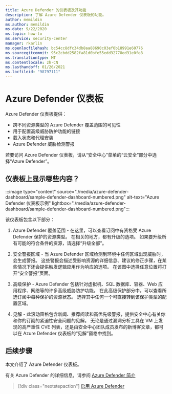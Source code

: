 ```yaml
---
title: Azure Defender 的仪表板及其功能
description: 了解 Azure Defender 仪表板的功能。
author: memildin
ms.author: memildin
ms.date: 9/22/2020
ms.topic: how-to
ms.service: security-center
manager: rkarlin
ms.openlocfilehash: bc54cc8dfc34db8aa88690c03ef0b18991e60776
ms.sourcegitcommit: 95c2cbdd2582fa81d0bfe55edd32778ed31e0fe8
ms.translationtype: MT
ms.contentlocale: zh-CN
ms.lasthandoff: 01/26/2021
ms.locfileid: "98797111"
---
```

# <a name="the-azure-defender-dashboard"></a>Azure Defender 仪表板

Azure Defender 仪表板提供：

- 跨不同资源类型的 Azure Defender 覆盖范围的可见性
- 用于配置高级威胁防护功能的链接
- 载入状态和代理安装
- Azure Defender 威胁检测警报 

若要访问 Azure Defender 仪表板，请从“安全中心”菜单的“云安全”部分中选择“Azure Defender”。

## <a name="whats-shown-on-the-dashboard"></a>仪表板上显示哪些内容？

:::image type="content" source="./media/azure-defender-dashboard/sample-defender-dashboard-numbered.png" alt-text="Azure Defender 仪表板示例" lightbox="./media/azure-defender-dashboard/sample-defender-dashboard-numbered.png":::

该仪表板包含以下部分：

1. Azure Defender 覆盖范围 - 在这里，可以查看订阅中有资格受 Azure Defender 保护的资源类型。 在相关的地方，都有升级的选项。 如果要升级所有可能的符合条件的资源，请选择“升级全部”。

1. 安全警报区域 - 当 Azure Defender 区域检测到环境中任何区域出现威胁时，会生成警报。 这些警报会描述受影响资源的详细信息、建议的修正步骤，在某些情况下还会提供触发逻辑应用作为响应的选项。 在该图中选择任意位置将打开“安全警报”页面。

1. 高级保护 - Azure Defender 包括针对虚拟机、SQL 数据库、容器、Web 应用程序、网络等的许多高级威胁防护功能。 在此高级保护部分中，可以查看所选订阅中每种保护的资源状态。 选择其中任何一个可直接转到该保护类型的配置区域。

1. 见解 - 此滚动窗格包含新闻、推荐阅读和高优先级警报，提供安全中心有关你和你的订阅的紧迫性安全问题的见解。 无论是通过漏洞分析工具在 VM 上发现的高严重性 CVE 列表，还是由安全中心团队成员发布的新博客文章，都可以在 Azure Defender 仪表板的“见解”窗格中找到。




## <a name="next-steps"></a>后续步骤

本文介绍了 Azure Defender 仪表板。 

有关 Azure Defender 的详细信息，请参阅 [Azure Defender 简介](azure-defender.md)

> [!div class="nextstepaction"]
> [启用 Azure Defender](security-center-pricing.md#enable-azure-defender)
